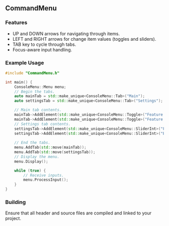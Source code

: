## CommandMenu

### Features
- UP and DOWN arrows for navigating through items.
- LEFT and RIGHT arrows for change item values (toggles and sliders).
- TAB key to cycle through tabs.
- Focus-aware input handling.

### Example Usage
```cpp
#include "CommandMenu.h"

int main() {
    ConsoleMenu::Menu menu;
    // Begin the tabs.
    auto mainTab = std::make_unique<ConsoleMenu::Tab>("Main");
	auto settingsTab = std::make_unique<ConsoleMenu::Tab>("Settings");

    // Main tab contents.
    mainTab->AddElement(std::make_unique<ConsoleMenu::Toggle>("Feature One", false));
	mainTab->AddElement(std::make_unique<ConsoleMenu::Toggle>("Feature Two", false));
    // Settings tab contents.
    settingsTab->AddElement(std::make_unique<ConsoleMenu::SliderInt>("FPS", 60, 30, 240, 30));
	settingsTab->AddElement(std::make_unique<ConsoleMenu::SliderInt>("Brightness", 20, 0, 100, 10));
    
    // End the tabs.
    menu.AddTab(std::move(mainTab));
	menu.AddTab(std::move(settingsTab));
    // Display the menu.
	menu.Display();

    while (true) {
        // Receive inputs.
        menu.ProcessInput();
    }
}
```

### Building
Ensure that all header and source files are compiled and linked to your project.